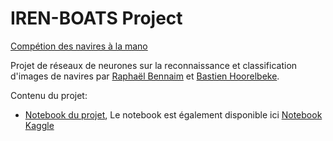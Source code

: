 # IREN-BOATS Project

[Compétion des navires à la mano](https://www.kaggle.com/competitions/navires-2023-la-mano)


Projet de réseaux de neurones sur la reconnaissance et classification d'images de navires par [Raphaël Bennaim](https://github.com/raphrb2) et [Bastien Hoorelbeke](https://github.com/bast-94).

Contenu du projet:
- [Notebook du projet](notebook.ipynb), Le notebook est également disponible ici [Notebook Kaggle](https://www.kaggle.com/code/basth94/comp-tition-navires-2023-la-mano-rbh)
